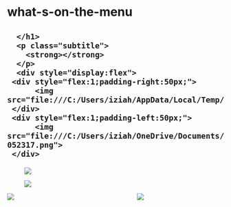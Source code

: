 # what-s-on-the-menu

<!DOCTYPE html>
<html>
  <head>
    <meta charset="utf-8">
    <meta name="viewport" content="width=device-width, initial-scale=1">
    <title>What's on the menu?</title>
    <link rel="stylesheet" href="https://cdnjs.cloudflare.com/ajax/libs/bulma/0.7.5/css/bulma.min.css">
    <script defer src="https://use.fontawesome.com/releases/v5.3.1/js/all.js"></script>
  </head>
  <body>
  <section class="section">
    <div class="container">
      <h1 class="title">
        
      </h1>
      <p class="subtitle">
        <strong></strong>
      </p>
      <div style="display:flex">
     <div style="flex:1;padding-right:50px;">
          <img src="file:///C:/Users/iziah/AppData/Local/Temp/20190606_105028001_1559852289309.jpg">
     </div>
     <div style="flex:1;padding-left:50px;">
          <img src="file:///C:/Users/iziah/OneDrive/Documents/work/Screenshot_20190607-052317.png">
     </div>
</div>


  <figure class="image is-16x16px">
  <img src="file:///C:/Users/iziah/AppData/Local/Temp/FullSizeR1_01.jpg">
</figure>
<figure class="image is-16x16px">
  <img src="file:///C:/Users/iziah/AppData/Local/Temp/FullSizeR1.jpg">
  </figure>




<div style="display:flex">
     <div style="flex:1;padding-right:50px;">
          <img src="file:///C:/Users/iziah/AppData/Local/Temp/IMG_20190613_082158_01-1.jpg">
     </div>
     <div style="flex:1;padding-left:50px;">
          <img src="file:///C:/Users/iziah/AppData/Local/Temp/20190613_143056_1560461527939-1.jpg">
     </div>
</div>
